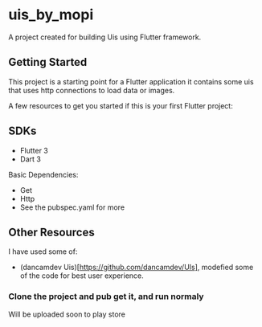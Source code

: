 # uis_by_mopi

A project created for building Uis using Flutter framework.

## Getting Started

This project is a starting point for a Flutter application it contains some uis that uses http connections to load data or images.

A few resources to get you started if this is your first Flutter project:

## SDKs
- Flutter 3
- Dart 3

Basic Dependencies:
- Get
- Http
- See the pubspec.yaml for more

## Other Resources
I have used some of:
- (dancamdev Uis)[https://github.com/dancamdev/UIs], modefied some of the code for best user experience.

### Clone the project and pub get it, and run normaly

Will be uploaded soon to play store

